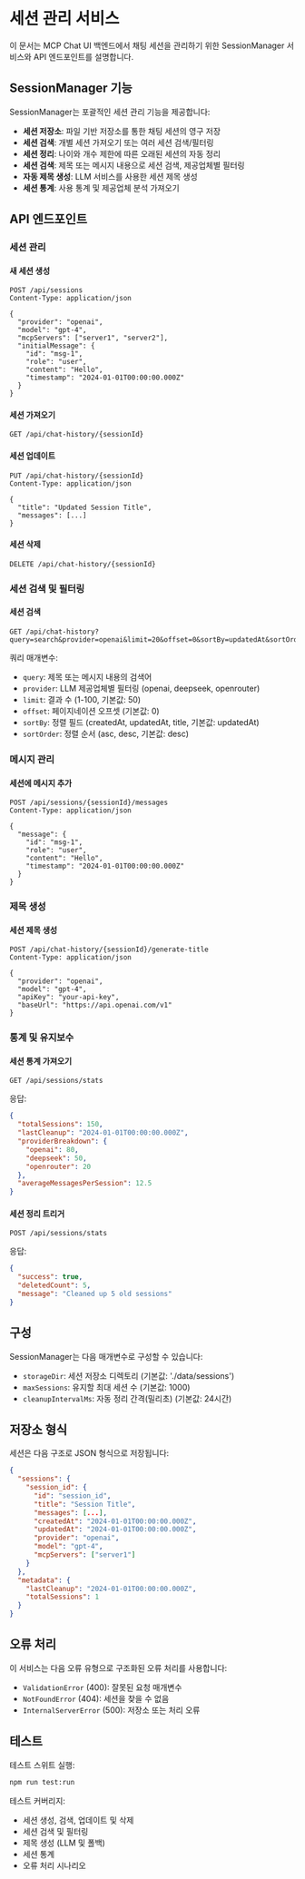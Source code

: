 # 세션 관리 서비스

이 문서는 MCP Chat UI 백엔드에서 채팅 세션을 관리하기 위한 SessionManager 서비스와 API 엔드포인트를 설명합니다.

## SessionManager 기능

SessionManager는 포괄적인 세션 관리 기능을 제공합니다:

- **세션 저장소**: 파일 기반 저장소를 통한 채팅 세션의 영구 저장
- **세션 검색**: 개별 세션 가져오기 또는 여러 세션 검색/필터링
- **세션 정리**: 나이와 개수 제한에 따른 오래된 세션의 자동 정리
- **세션 검색**: 제목 또는 메시지 내용으로 세션 검색, 제공업체별 필터링
- **자동 제목 생성**: LLM 서비스를 사용한 세션 제목 생성
- **세션 통계**: 사용 통계 및 제공업체 분석 가져오기

## API 엔드포인트

### 세션 관리

#### 새 세션 생성
```http
POST /api/sessions
Content-Type: application/json

{
  "provider": "openai",
  "model": "gpt-4",
  "mcpServers": ["server1", "server2"],
  "initialMessage": {
    "id": "msg-1",
    "role": "user",
    "content": "Hello",
    "timestamp": "2024-01-01T00:00:00.000Z"
  }
}
```

#### 세션 가져오기
```http
GET /api/chat-history/{sessionId}
```

#### 세션 업데이트
```http
PUT /api/chat-history/{sessionId}
Content-Type: application/json

{
  "title": "Updated Session Title",
  "messages": [...]
}
```

#### 세션 삭제
```http
DELETE /api/chat-history/{sessionId}
```

### 세션 검색 및 필터링

#### 세션 검색
```http
GET /api/chat-history?query=search&provider=openai&limit=20&offset=0&sortBy=updatedAt&sortOrder=desc
```

쿼리 매개변수:
- `query`: 제목 또는 메시지 내용의 검색어
- `provider`: LLM 제공업체별 필터링 (openai, deepseek, openrouter)
- `limit`: 결과 수 (1-100, 기본값: 50)
- `offset`: 페이지네이션 오프셋 (기본값: 0)
- `sortBy`: 정렬 필드 (createdAt, updatedAt, title, 기본값: updatedAt)
- `sortOrder`: 정렬 순서 (asc, desc, 기본값: desc)

### 메시지 관리

#### 세션에 메시지 추가
```http
POST /api/sessions/{sessionId}/messages
Content-Type: application/json

{
  "message": {
    "id": "msg-1",
    "role": "user",
    "content": "Hello",
    "timestamp": "2024-01-01T00:00:00.000Z"
  }
}
```

### 제목 생성

#### 세션 제목 생성
```http
POST /api/chat-history/{sessionId}/generate-title
Content-Type: application/json

{
  "provider": "openai",
  "model": "gpt-4",
  "apiKey": "your-api-key",
  "baseUrl": "https://api.openai.com/v1"
}
```

### 통계 및 유지보수

#### 세션 통계 가져오기
```http
GET /api/sessions/stats
```

응답:
```json
{
  "totalSessions": 150,
  "lastCleanup": "2024-01-01T00:00:00.000Z",
  "providerBreakdown": {
    "openai": 80,
    "deepseek": 50,
    "openrouter": 20
  },
  "averageMessagesPerSession": 12.5
}
```

#### 세션 정리 트리거
```http
POST /api/sessions/stats
```

응답:
```json
{
  "success": true,
  "deletedCount": 5,
  "message": "Cleaned up 5 old sessions"
}
```

## 구성

SessionManager는 다음 매개변수로 구성할 수 있습니다:

- `storageDir`: 세션 저장소 디렉토리 (기본값: './data/sessions')
- `maxSessions`: 유지할 최대 세션 수 (기본값: 1000)
- `cleanupIntervalMs`: 자동 정리 간격(밀리초) (기본값: 24시간)

## 저장소 형식

세션은 다음 구조로 JSON 형식으로 저장됩니다:

```json
{
  "sessions": {
    "session_id": {
      "id": "session_id",
      "title": "Session Title",
      "messages": [...],
      "createdAt": "2024-01-01T00:00:00.000Z",
      "updatedAt": "2024-01-01T00:00:00.000Z",
      "provider": "openai",
      "model": "gpt-4",
      "mcpServers": ["server1"]
    }
  },
  "metadata": {
    "lastCleanup": "2024-01-01T00:00:00.000Z",
    "totalSessions": 1
  }
}
```

## 오류 처리

이 서비스는 다음 오류 유형으로 구조화된 오류 처리를 사용합니다:

- `ValidationError` (400): 잘못된 요청 매개변수
- `NotFoundError` (404): 세션을 찾을 수 없음
- `InternalServerError` (500): 저장소 또는 처리 오류

## 테스트

테스트 스위트 실행:

```bash
npm run test:run
```

테스트 커버리지:
- 세션 생성, 검색, 업데이트 및 삭제
- 세션 검색 및 필터링
- 제목 생성 (LLM 및 폴백)
- 세션 통계
- 오류 처리 시나리오